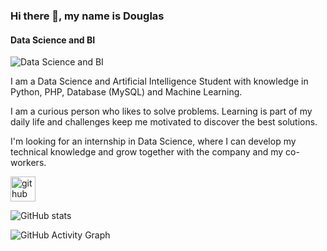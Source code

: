 ### Hi there 👋, my name is Douglas
#### Data Science and BI
![Data Science and BI](https://sp-ao.shortpixel.ai/client/q_glossy,ret_img,w_780,h_450/https://blog.academiain1.com.br/wp-content/uploads/2017/09/123809-data-science-descubra-o-que-voce-precisa-saber-sobre-o-assunto-780x450.jpg)

I am a Data Science and Artificial Intelligence Student with knowledge in Python, PHP, Database (MySQL) and Machine Learning.

I am a curious person who likes to solve problems. Learning is part of my daily life and challenges keep me motivated to discover the best solutions.

I'm looking for an internship in Data Science, where I can develop my technical knowledge and grow together with the company and my co-workers.





[<img src='https://cdn.jsdelivr.net/npm/simple-icons@3.0.1/icons/github.svg' alt='github' height='40'>](https://github.com/DouglasDeAlmeida)  

![GitHub stats](https://github-readme-stats.vercel.app/api?username=DouglasDeAlmeida&show_icons=true&count_private=true)  

![GitHub Activity Graph](https://activity-graph.herokuapp.com/graph?username=DouglasDeAlmeida)  


